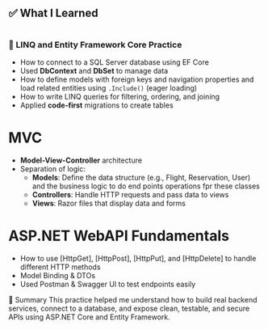 ## ✅ What I Learned
# 

### 🔌 LINQ and Entity Framework  Core Practice 

- How to connect to a SQL Server database using EF Core
- Used **DbContext** and **DbSet<T>** to manage data
- How to define models with foreign keys and navigation properties and load related entities using `.Include()` (eager loading)
- How to write LINQ queries for filtering, ordering, and joining
- Applied **code-first** migrations to create tables

#  MVC 
- **Model-View-Controller** architecture
- Separation of logic:
  - **Models**: Define the data structure (e.g., Flight, Reservation, User) and the business logic to do end points operations fpr these classes  
  - **Controllers**: Handle HTTP requests and pass data to views
  - **Views**: Razor files that display data and forms
 
 # ASP.NET WebAPI Fundamentals
 - How to use [HttpGet], [HttpPost], [HttpPut], and [HttpDelete] to handle different HTTP methods
 - Model Binding & DTOs
 - Used Postman & Swagger UI to test endpoints easily

📌 Summary
This practice helped me understand how to build real backend services, connect to a database, and expose clean, testable, and secure APIs using ASP.NET Core and Entity Framework.

